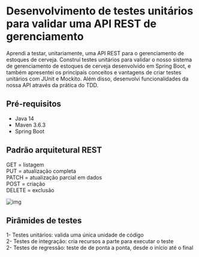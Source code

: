 # Desenvolvimento de testes unitários para validar uma API REST de gerenciamento
Aprendi a testar, unitariamente, uma API REST para o gerenciamento de estoques de cerveja. Construí testes unitários para validar o nosso sistema de gerenciamento de estoques de cerveja desenvolvido em Spring Boot, e também apresentei os principais conceitos e vantagens de criar testes unitários com JUnit e Mockito. Além disso, desenvolvi funcionalidades da nossa API através da prática do TDD.

## Pré-requisitos
- Java 14
- Maven 3.6.3
- Spring Boot 

## Padrão arquitetural REST
GET = listagem <br>
PUT = atualização completa <br>
PATCH = atualização parcial em dados <br>
POST = criação <br>
DELETE = exclusão <br>

![img](https://user-images.githubusercontent.com/72028645/130327252-04c173a7-7de5-4779-8199-54865e17feef.png)

## Pirâmides de testes
1- Testes unitários: valida uma única unidade de código <br>
2- Testes de integração: cria recursos a parte para executar o teste <br>
2- Testes de regressão: teste de de ponta a ponta, desde o início até o final <br>
